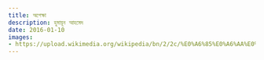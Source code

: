 ```yaml
---
title: অপেক্ষা
description: হুমায়ূন আহমেদ
date: 2016-01-10
images: 
- https://upload.wikimedia.org/wikipedia/bn/2/2c/%E0%A6%85%E0%A6%AA%E0%A7%87%E0%A6%95%E0%A7%8D%E0%A6%B7%E0%A6%BE_%28%E0%A6%89%E0%A6%AA%E0%A6%A8%E0%A7%8D%E0%A6%AF%E0%A6%BE%E0%A6%B8%29.jpg
---
```


